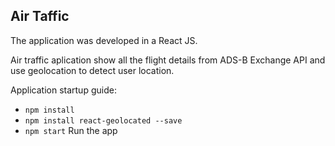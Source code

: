 ## Air Taffic

The application was developed in a React JS.

Air traffic aplication show all the flight details from ADS-B Exchange API and use geolocation to detect user location.

Application startup guide:
* `npm install`
* `npm install react-geolocated --save`
* `npm start` Run the app

